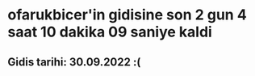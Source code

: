 # ofarukbicer'in gidisine son 2 gun 4 saat 10 dakika 09 saniye kaldi

## Gidis tarihi: 30.09.2022 :(